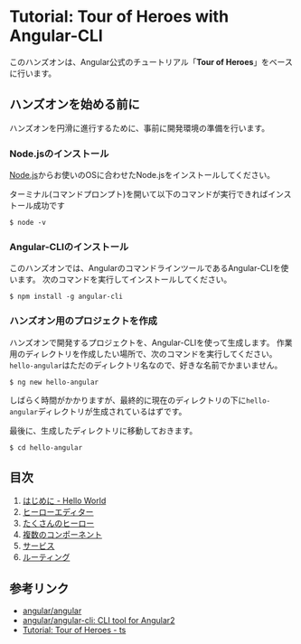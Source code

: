 # Tutorial: Tour of Heroes with Angular-CLI

このハンズオンは、Angular公式のチュートリアル「**Tour of Heroes**」をベースに行います。

## ハンズオンを始める前に

ハンズオンを円滑に進行するために、事前に開発環境の準備を行います。

### Node.jsのインストール

[Node.js](http://nodejs.org/)からお使いのOSに合わせたNode.jsをインストールしてください。

ターミナル(コマンドプロンプト)を開いて以下のコマンドが実行できればインストール成功です

```
$ node -v
```

### Angular-CLIのインストール

このハンズオンでは、AngularのコマンドラインツールであるAngular-CLIを使います。
次のコマンドを実行してインストールしてください。

```
$ npm install -g angular-cli
```

### ハンズオン用のプロジェクトを作成

ハンズオンで開発するプロジェクトを、Angular-CLIを使って生成します。
作業用のディレクトリを作成したい場所で、次のコマンドを実行してください。
`hello-angular`はただのディレクトリ名なので、好きな名前でかまいません。

```
$ ng new hello-angular
```

しばらく時間がかかりますが、最終的に現在のディレクトリの下に`hello-angular`ディレクトリが生成されているはずです。

最後に、生成したディレクトリに移動しておきます。

```
$ cd hello-angular
```

## 目次

1. [はじめに - Hello World](./ch-1/README.md)
2. [ヒーローエディター](./ch-2/README.md)
3. [たくさんのヒーロー](./ch-3/README.md)
4. [複数のコンポーネント](./ch-4/README.md)
5. [サービス](./ch-5/README.md)
6. [ルーティング](./ch-6/README.md)

## 参考リンク

- [angular/angular](https://github.com/angular/angular)
- [angular/angular\-cli: CLI tool for Angular2](https://github.com/angular/angular-cli)
- [Tutorial: Tour of Heroes \- ts](https://angular.io/docs/ts/latest/tutorial/)
